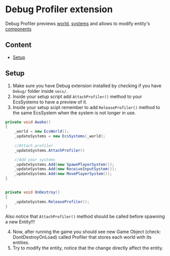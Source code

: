 ﻿# Debug Profiler extension

Debug Profiler previews [world](../README.md#world), [systems](../README.md#systems) and allows to modify entity's [components](../README.md#component)

## Content

- [Setup](#setup)

## Setup

1. Make sure you have Debug extension installed by checking if you have `Debug/` folder inside `secs/`.
2. Inside your setup script add `AttachProfiler()` method to your EcsSystems to have a preview of it.
3. Inside your setup scipt remember to add `ReleaseProfiler()` method to the same EcsSystem when the system is not longer in use.

```csharp
private void Awake()
{
	_world = new EcsWorld();
	_updateSystems = new EcsSystems(_world);
	
	//Attach profiler
	_updateSystems.AttachProfiler() 

	//Add your systems
	_updateSystems.Add(new SpawnPlayerSystem());
	_updateSystems.Add(new ReceiveInputSystem());
	_updateSystems.Add(new MovePlayerSystem());
}


private void OnDestroy()
{
	_updateSystems.ReleaseProfiler();
}

```

Also notice that `AttachProfiler()` method should be called before spawning a new Entity!!!

4. Now, after running the game you should see new Game Object (check: DontDestroyOnLoad) called Profiler that stores each world with its entities.
5. Try to modify the entity, notice that the change directly affect the entity.



